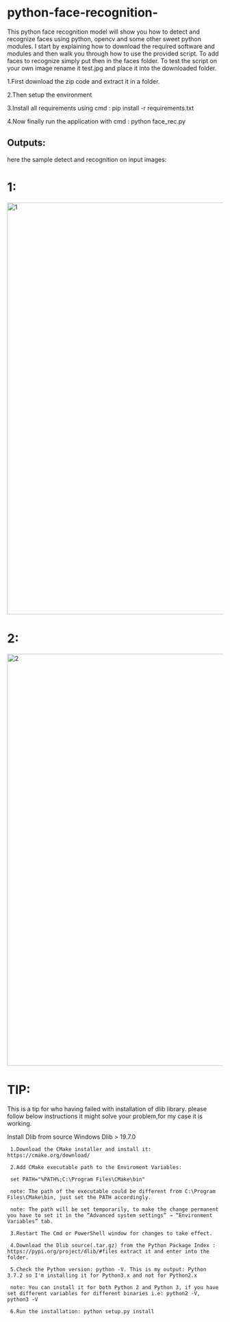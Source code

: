# python-face-recognition-
This python face recognition model will show you how to detect and recognize faces using python, opencv and some other sweet python modules. I start by explaining how to download the required software and modules and then walk you through how to use the provided script. To add faces to recognize simply put then in the faces folder. To test the script on your own image rename it test.jpg and place it into the downloaded folder.

1.First download the zip code and extract it in a folder.

2.Then setup the environment

3.Install all requirements using cmd : pip install -r requirements.txt

4.Now finally run the application with cmd : python face_rec.py

## Outputs:

 here the sample detect and recognition on input images:
# 1:

 <img width="960" alt="1" src="https://user-images.githubusercontent.com/76062756/141056064-2228094a-c46e-4b9a-a555-8a47aa73c135.png">

# 2:
  
  <img width="960" alt="2" src="https://user-images.githubusercontent.com/76062756/141056976-82f8b956-6394-4190-937c-5c2a79688d8e.png">

# TIP:
  This is a tip for who having failed with installation of dlib library.
  please follow below instructions it might solve your problem,for my case it is working.
  
  Install Dlib from source 
     Windows Dlib > 19.7.0

     1.Download the CMake installer and install it: https://cmake.org/download/
     
     2.Add CMake executable path to the Enviroment Variables:

     set PATH="%PATH%;C:\Program Files\CMake\bin"

     note: The path of the executable could be different from C:\Program Files\CMake\bin, just set the PATH accordingly.

     note: The path will be set temporarily, to make the change permanent you have to set it in the “Advanced system settings” → “Environment Variables” tab.

     3.Restart The Cmd or PowerShell window for changes to take effect.

     4.Download the Dlib source(.tar.gz) from the Python Package Index : https://pypi.org/project/dlib/#files extract it and enter into the folder.
     
     5.Check the Python version: python -V. This is my output: Python 3.7.2 so I'm installing it for Python3.x and not for Python2.x

     note: You can install it for both Python 2 and Python 3, if you have set different variables for different binaries i.e: python2 -V, python3 -V

     6.Run the installation: python setup.py install
